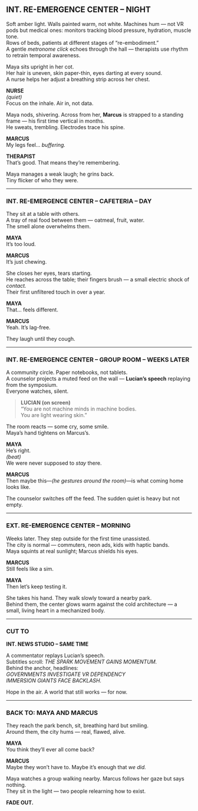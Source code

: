 ## **INT. RE-EMERGENCE CENTER – NIGHT**

Soft amber light. Walls painted warm, not white. Machines hum — not VR pods but medical ones: monitors tracking blood pressure, hydration, muscle tone.  
Rows of beds, patients at different stages of “re-embodiment.”  
A gentle _metronome click_ echoes through the hall — therapists use rhythm to retrain temporal awareness.

Maya sits upright in her cot.  
Her hair is uneven, skin paper-thin, eyes darting at every sound.  
A nurse helps her adjust a breathing strip across her chest.

**NURSE**  
_(quiet)_  
Focus on the inhale. Air in, not data.

Maya nods, shivering. Across from her, **Marcus** is strapped to a standing frame — his first time vertical in months.  
He sweats, trembling. Electrodes trace his spine.

**MARCUS**  
My legs feel… _buffering._

**THERAPIST**  
That’s good. That means they’re remembering.

Maya manages a weak laugh; he grins back.  
Tiny flicker of who they were.

---

### **INT. RE-EMERGENCE CENTER – CAFETERIA – DAY**

They sit at a table with others.  
A tray of real food between them — oatmeal, fruit, water.  
The smell alone overwhelms them.

**MAYA**  
It’s too loud.

**MARCUS**  
It’s just chewing.

She closes her eyes, tears starting.  
He reaches across the table; their fingers brush — a small electric shock of _contact._  
Their first unfiltered touch in over a year.

**MAYA**  
That… feels different.

**MARCUS**  
Yeah. It’s lag-free.

They laugh until they cough.

---

### **INT. RE-EMERGENCE CENTER – GROUP ROOM – WEEKS LATER**

A community circle. Paper notebooks, not tablets.  
A counselor projects a muted feed on the wall — **Lucian’s speech** replaying from the symposium.  
Everyone watches, silent.

> **LUCIAN (on screen)**  
> “You are not machine minds in machine bodies.  
> You are light wearing skin.”

The room reacts — some cry, some smile.  
Maya’s hand tightens on Marcus’s.

**MAYA**  
He’s right.  
_(beat)_  
We were never supposed to _stay_ there.

**MARCUS**  
Then maybe this—_(he gestures around the room)_—is what coming home looks like.

The counselor switches off the feed. The sudden quiet is heavy but not empty.

---

### **EXT. RE-EMERGENCE CENTER – MORNING**

Weeks later. They step outside for the first time unassisted.  
The city is normal — commuters, neon ads, kids with haptic bands.  
Maya squints at real sunlight; Marcus shields his eyes.

**MARCUS**  
Still feels like a sim.

**MAYA**  
Then let’s keep testing it.

She takes his hand. They walk slowly toward a nearby park.  
Behind them, the center glows warm against the cold architecture — a small, living heart in a mechanized body.

---

### **CUT TO**

**INT. NEWS STUDIO – SAME TIME**

A commentator replays Lucian’s speech.  
Subtitles scroll: _THE SPARK MOVEMENT GAINS MOMENTUM._  
Behind the anchor, headlines:  
_GOVERNMENTS INVESTIGATE VR DEPENDENCY_  
_IMMERSION GIANTS FACE BACKLASH._

Hope in the air. A world that still works — for now.

---

### **BACK TO: MAYA AND MARCUS**

They reach the park bench, sit, breathing hard but smiling.  
Around them, the city hums — real, flawed, alive.

**MAYA**  
You think they’ll ever all come back?

**MARCUS**  
Maybe they won’t have to. Maybe it’s enough that _we did._


Maya watches a group walking nearby.
Marcus follows her gaze but says nothing.  
They sit in the light — two people relearning how to exist.

**FADE OUT.**